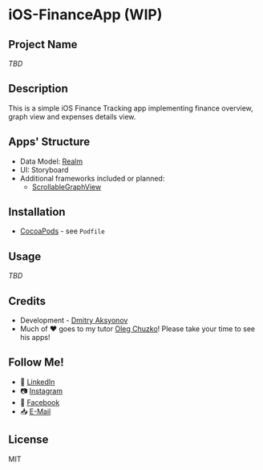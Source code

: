 # iOS-FinanceApp (WIP)

## Project Name
*TBD*
## Description
This is a simple iOS Finance Tracking app implementing finance overview, graph view and expenses details view.
## Apps' Structure
- Data Model: [Realm](https://realm.io/)
- UI: Storyboard
- Additional frameworks included or planned:
	- [ScrollableGraphView](https://github.com/philackm/ScrollableGraphView)
## Installation
- [CocoaPods](https://cocoapods.org) - see ```Podfile```
## Usage
*TBD*
## Credits
- Development - [Dmitry Aksyonov](https://github.com/daksyonov)
- Much of ❤️ goes to my tutor [Oleg Chuzko](https://apps.apple.com/ru/developer/oleg-chuzhko/id1255917535?l=en)! Please take your time to see his apps!
## Follow Me!
- :necktie: [LinkedIn](https://www.linkedin.com/in/dmitry-aksyonov-85a23b118/) 
- :camera: [Instagram](https://www.instagram.com/daksyonov)
- :calling: [Facebook](https://www.facebook.com/daksyonovmsc/)
- :inbox_tray: [E-Mail](mailto:dmi.aksyonov@gmail.com) 
## License
MIT
